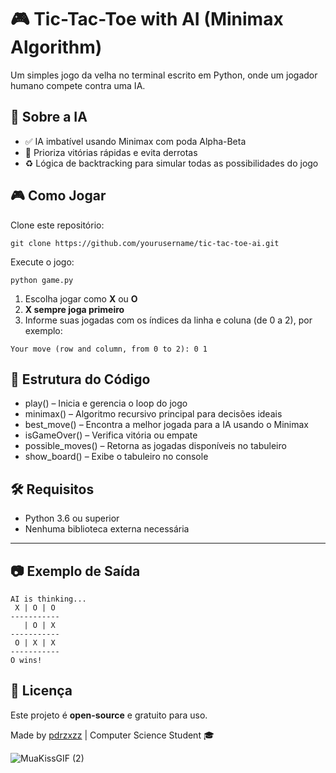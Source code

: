 # 🎮 Tic-Tac-Toe with AI (Minimax Algorithm)

Um simples jogo da velha no terminal escrito em Python, onde um jogador humano compete contra uma IA.  

## 🧠 Sobre a IA

- ✅ IA imbatível usando Minimax com poda Alpha-Beta  
- 🎯 Prioriza vitórias rápidas e evita derrotas  
- ♻️ Lógica de backtracking para simular todas as possibilidades do jogo  


## 🎮 Como Jogar

Clone este repositório:

	git clone https://github.com/yourusername/tic-tac-toe-ai.git

Execute o jogo:

	python game.py

1. Escolha jogar como **X** ou **O**  
2. **X sempre joga primeiro**  
3. Informe suas jogadas com os índices da linha e coluna (de 0 a 2), por exemplo:

```
Your move (row and column, from 0 to 2): 0 1
```

## 🧾 Estrutura do Código

- play() – Inicia e gerencia o loop do jogo  
- minimax() – Algoritmo recursivo principal para decisões ideais  
- best_move() – Encontra a melhor jogada para a IA usando o Minimax  
- isGameOver() – Verifica vitória ou empate  
- possible_moves() – Retorna as jogadas disponíveis no tabuleiro  
- show_board() – Exibe o tabuleiro no console  

## 🛠 Requisitos

- Python 3.6 ou superior  
- Nenhuma biblioteca externa necessária  

---

## 📷 Exemplo de Saída

```
AI is thinking...
 X | O | O
-----------
   | O | X
-----------
 O | X | X
-----------
O wins!

```

## 📄 Licença

Este projeto é **open-source** e gratuito para uso.

Made by [pdrzxzz](https://github.com/pdrzxzz) | Computer Science Student 🎓

![MuaKissGIF (2)](https://github.com/user-attachments/assets/2bc84399-8890-47c4-bca9-74546d5d07a6)


